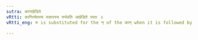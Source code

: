```yaml
---
sutra: कानाम्रेडिते
vRtti: कानित्येतस्य मकारस्य रुर्भवति आम्रेडिते परतः ॥
vRtti_eng: रु is substituted for the न् of the कान् when it is followed by another कान् which is an _amredita_.

---
```

